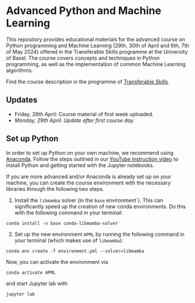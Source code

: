 # Advanced Python and Machine Learning

This repository provides educational materials for the advanced course on Python programming and Machine Learning (29th, 30th of April and 6th, 7th of May 2024) offered in the Transferable Skills programme at the University of Basel. The course covers concepts and techniques in Python programming, as well as the implementation of common Machine Learning algorithms. 


Find the course description in the programme of [Transferable Skills](https://fortbildung.unibas.ch/courses/organizer/scientific-tools/advanced-python-and-machine-learning-298321). 

## Updates

* Friday, 26th April: Course material of first week uploaded.
* *Monday, 29th April: Update after first course day.*

## Set up Python

In order to set up Python on your own machine, we recommend using [Anaconda](https://www.anaconda.com/products/individual). Follow the steps outlined in our [YouTube instruction video](https://youtu.be/-RJnYbxVZTg) to install Python and getting started with the Jupyter notebooks.

If you are more advanced and/or Anaconda is already set up on your machine, you can create the course environment with the necessary libraries through the following two steps.

1. Install the `libmamba` solver (in the `base` environment`). This can significantly speed up the creation of new conda environments. Do this with the following command in your terminal:

```
conda install -n base conda-libmamba-solver
```

2. Set up the new environment `APML` by running the following command in your terminal (which makes use of `libmamba`):

```
conda env create -f environment.yml --solver=libmamba
``` 

Now, you can activate the environment via

```
conda activate APML
``` 

and start Jupyter lab with

```
jupyter lab
``` 